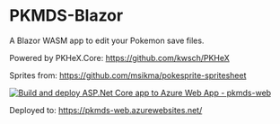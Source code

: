 # PKMDS-Blazor

A Blazor WASM app to edit your Pokemon save files.

Powered by PKHeX.Core: https://github.com/kwsch/PKHeX

Sprites from: https://github.com/msikma/pokesprite-spritesheet

[![Build and deploy ASP.Net Core app to Azure Web App - pkmds-web](https://github.com/codemonkey85/PKMDS-Blazor/actions/workflows/dotnet-8-release-new-template_pkmds-web.yml/badge.svg)](https://github.com/codemonkey85/PKMDS-Blazor/actions/workflows/dotnet-8-release-new-template_pkmds-web.yml)

Deployed to: https://pkmds-web.azurewebsites.net/
